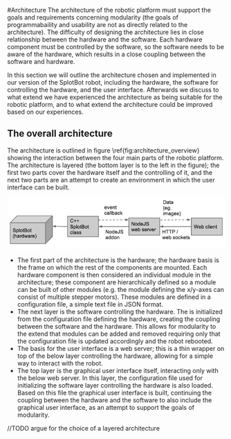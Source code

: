 
#Architecture
The architecture of the robotic platform must support the goals and requirements
concerning modularity (the goals of programmabaility and usability are not as
directly related to the architecture). The difficulty of designing the
architecture lies in close relationship between the hardware and the software.
Each hardware component must be controlled by the software, so the software needs
to be aware of the hardware, which results in a close coupling between the
software and hardware.

In this section we will outline the architecture chosen and implemented in our
version of the SplotBot robot, including the hardware, the software for
controlling the hardware, and the user interface. Afterwards we discuss to what
extend we have experienced the architecture as being suitable for the robotic
platform, and to what extend the architecture could be improved based on our
experiences.

## The overall architecture
The architecture is outlined in figure \ref{fig:architecture_overview} showing
the interaction between the four main parts of the robotic platform. The
architecture is layered (the bottom layer is to the left in the figure); the first
two parts cover the hardware itself and the controlling of it, and the next two
parts are an attempt to create an environment in which the user interface can be
built.

![Outline of the architecture of SplotBot.\label{fig:architecture_overview}](images/architecture_overview.png)

- The first part of the architecture is the hardware; the hardware basis is the
  frame on which the rest of the components are mounted. Each hardware component
  is then considered an individual module in the architecture; these component
  are hierarchically defined so a module can be built of other modules (e.g. the
  module defining the x/y-axes can consist of multiple stepper motors). These
  modules are defined in a configuration file, a simple text file in JSON
  format.
- The next layer is the software controlling the hardware. The is initialized
  from the configuration file defining the hardware, creating the coupling
  between the software and the hardware. This allows for modularity to the
  extend that modules can be added and removed requiring only that the
  configuration file is updated accordingly and the robot rebooted.
- The basis for the user interface is a web server; this is a thin wrapper on
  top of the below layer controlling the hardware, allowing for a simple way to
  interact with the robot.
- The top layer is the graphical user interface itself, interacting only with
  the below web server. In this layer, the configuration file used for
  initializing the software layer controlling the hardware is also loaded. Based
  on this file the graphical user interface is built, continuing the coupling
  between the hardware and the software to also include the graphical user
  interface, as an attempt to support the goals of modularity.

//TODO argue for the choice of a layered architecture
